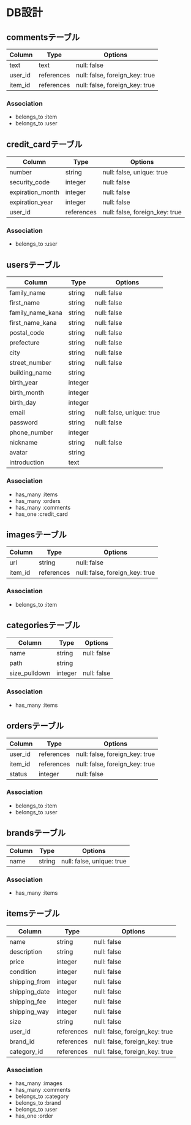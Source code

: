 # DB設計

## commentsテーブル

|Column|Type|Options|
|------|----|-------|
|text|text|null: false|
|user_id|references|null: false, foreign_key: true|
|item_id|references|null: false, foreign_key: true|

### Association
- belongs_to :item
- belongs_to :user


## credit_cardテーブル

|Column|Type|Options|
|------|----|-------|
|number|string|null: false, unique: true|
|security_code|integer|null: false|
|expiration_month|integer|null: false|
|expiration_year|integer|null: false|
|user_id|references|null: false, foreign_key: true|

### Association
- belongs_to :user


## usersテーブル

|Column|Type|Options|
|------|----|-------|
|family_name|string|null: false|
|first_name|string|null: false|
|family_name_kana|string|null: false|
|first_name_kana|string|null: false|
|postal_code|string|null: false|
|prefecture|string|null: false|
|city|string|null: false|
|street_number|string|null: false|
|building_name|string| |
|birth_year|integer| |
|birth_month|integer| |
|birth_day|integer| |
|email|string|null: false, unique: true|
|password|string|null: false|
|phone_number|integer| |
|nickname|string|null: false|
|avatar|string| |
|introduction|text| |

### Association
- has_many :items
- has_many :orders
- has_many :comments
- has_one :credit_card


## imagesテーブル

|Column|Type|Options|
|------|----|-------|
|url|string|null: false|
|item_id|references|null: false, foreign_key: true|

### Association
- belongs_to :item


## categoriesテーブル

|Column|Type|Options|
|------|----|-------|
|name|string|null: false|
|path|string| |
|size_pulldown|integer|null: false|

### Association
- has_many :items


## ordersテーブル

|Column|Type|Options|
|------|----|-------|
|user_id|references|null: false, foreign_key: true|
|item_id|references|null: false, foreign_key: true|
|status|integer|null: false|

### Association
- belongs_to :item
- belongs_to :user


## brandsテーブル

|Column|Type|Options|
|------|----|-------|
|name|string|null: false, unique: true|

### Association
- has_many :items


## itemsテーブル

|Column|Type|Options|
|------|----|-------|
|name|string|null: false|
|description|string|null: false|
|price|integer|null: false|
|condition|integer|null: false|
|shipping_from|integer|null: false|
|shipping_date|integer|null: false|
|shipping_fee|integer|null: false|
|shipping_way|integer|null: false|
|size|string|null: false|
|user_id|references|null: false, foreign_key: true|
|brand_id|references|null: false, foreign_key: true|
|category_id|references|null: false, foreign_key: true|

### Association
- has_many :images
- has_many :comments
- belongs_to :category
- belongs_to :brand
- belongs_to :user
- has_one :order
